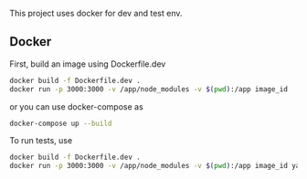 This project uses docker for dev and test env.

## Docker

First, build an image using Dockerfile.dev

```bash
docker build -f Dockerfile.dev .
docker run -p 3000:3000 -v /app/node_modules -v $(pwd):/app image_id
```

or you can use docker-compose as

```bash
docker-compose up --build
```

To run tests, use

```bash
docker build -f Dockerfile.dev .
docker run -p 3000:3000 -v /app/node_modules -v $(pwd):/app image_id yarn test
```
